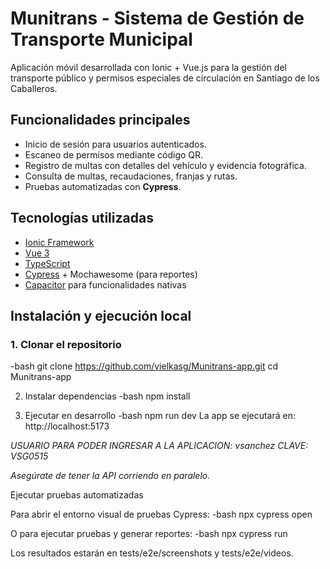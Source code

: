 # Munitrans - Sistema de Gestión de Transporte Municipal

Aplicación móvil desarrollada con Ionic + Vue.js para la gestión del transporte público y permisos especiales de circulación en Santiago de los Caballeros.

## Funcionalidades principales

- Inicio de sesión para usuarios autenticados.
- Escaneo de permisos mediante código QR.
- Registro de multas con detalles del vehículo y evidencia fotográfica.
- Consulta de multas, recaudaciones, franjas y rutas.
- Pruebas automatizadas con **Cypress**.

## Tecnologías utilizadas

- [Ionic Framework](https://ionicframework.com/)
- [Vue 3](https://vuejs.org/)
- [TypeScript](https://www.typescriptlang.org/)
- [Cypress](https://www.cypress.io/) + Mochawesome (para reportes)
- [Capacitor](https://capacitorjs.com/) para funcionalidades nativas

## Instalación y ejecución local

### 1. Clonar el repositorio

-bash
git clone https://github.com/vielkasg/Munitrans-app.git
cd Munitrans-app

2. Instalar dependencias
-bash
npm install

3. Ejecutar en desarrollo
-bash
npm run dev
La app se ejecutará en: http://localhost:5173

*USUARIO PARA PODER INGRESAR A LA APLICACION: vsanchez
CLAVE: VSG0515*

*Asegúrate de tener la API corriendo en paralelo.*

Ejecutar pruebas automatizadas

Para abrir el entorno visual de pruebas Cypress:
-bash
npx cypress open

O para ejecutar pruebas y generar reportes:
-bash
npx cypress run

Los resultados estarán en tests/e2e/screenshots y tests/e2e/videos.
